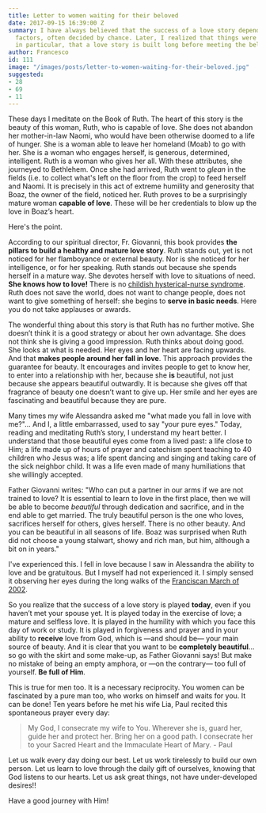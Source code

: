 ```yaml
---
title: Letter to women waiting for their beloved
date: 2017-09-15 16:39:00 Z
summary: I have always believed that the success of a love story depends on many uncontrollable
  factors, often decided by chance. Later, I realized that things were not quite so;
  in particular, that a love story is built long before meeting the beloved one!
author: Francesco
id: 111
image: "/images/posts/letter-to-women-waiting-for-their-beloved.jpg"
suggested:
- 28
- 69
- 11
---
```


These days I meditate on the Book of Ruth. The heart of this story is the beauty of this woman, Ruth, who is capable of love. She does not abandon her mother-in-law Naomi, who would have been otherwise doomed to a life of hunger. She is a woman able to leave her homeland (Moab) to go with her. She is a woman who engages herself, is generous, determined, intelligent. Ruth is a woman who gives her all. With these attributes, she journeyed to Bethlehem. Once she had arrived, Ruth went to *glean* in the fields (i.e. to collect what's left on the floor from the crop) to feed herself and Naomi. It is precisely in this act of extreme humility and generosity that Boaz, the owner of the field, noticed her. Ruth proves to be a surprisingly mature woman **capable of love**. These will be her credentials to blow up the love in Boaz’s heart.

Here's the point.

According to our spiritual director,  Fr. Giovanni, this book provides **the pillars to build a healthy and mature love story**. Ruth stands out, yet is not noticed for her flamboyance or external beauty. Nor is she noticed for her intelligence, or for her speaking. Ruth stands out because she spends herself in a mature way. She devotes herself with love to situations of need. **She knows how to love!** There is no [childish hysterical-nurse syndrome]({{site.baseurl}}/women-by-vocation-nurses-by-nature). Ruth does not save the world, does not want to change people, does not want to give something of herself: she begins to **serve in basic needs**. Here you do not take applauses or awards.

The wonderful thing about this story is that Ruth has no further motive. She doesn’t think it is a good strategy or about her own advantage. She does not think she is giving a good impression. Ruth thinks about doing good. She looks at what is needed. Her eyes and her heart are facing upwards. And that **makes people around her fall in love**. This approach provides the guarantee for beauty. It encourages and invites people to get to know her, to enter into a relationship with her, because she **is** beautiful, not just because she  appears beautiful outwardly. It is because she gives off that fragrance of beauty one doesn’t want to give up. Her smile and her eyes are fascinating and beautiful because they are pure.

Many times my wife Alessandra asked me "what made you fall in love with me?"... And I, a little embarrassed, used to say "your pure eyes." Today, reading and meditating Ruth’s story, I understand my heart better. I understand that those beautiful eyes come from a lived past: a life close to Him; a life made up of hours of prayer and catechism spent teaching to 40 children who Jesus was; a life spent dancing and singing and taking care of the sick neighbor child. It was a life even made of many humiliations that she willingly accepted.

Father Giovanni writes: "Who can put a partner in our arms if we are not trained to love? It is essential to learn to love in the first place, then we will be able to become *beautiful* through dedication and sacrifice, and in the end able to get married. The truly beautiful person is the one who loves, sacrifices herself for others, gives herself. There is no other beauty. And you can be beautiful in all seasons of life. Boaz was surprised when Ruth did not choose a young stalwart, showy and rich man, but him, although a bit on in years."

I've experienced this. I fell in love because I saw in Alessandra the ability to love and be gratuitous. But I myself had not experienced it. I simply sensed it observing her eyes during the long walks of the [Franciscan March of 2002]({{site.baseurl}}/franciscan-march-2002).

So you realize that the success of a love story is played **today**, even if you haven’t met your spouse yet. It is played today in the exercise of love; a mature and selfless love. It is played in the humility with which you face this day of work or study. It is played in forgiveness and prayer and in your ability to **receive** love from God, which is —and should be— your main source of beauty. And it is clear that you want to be **completely beautiful**... so go with the skirt and some make-up, as Father Giovanni says! But make no mistake of being an empty amphora, or —on the contrary— too full of yourself. **Be full of Him**.

This is true for men too. It is a necessary reciprocity. You women can be fascinated by a pure man too, who works on himself and waits for you. It can be done! Ten years before he met his wife Lia, Paul recited this spontaneous prayer every day:

> My God, I consecrate my wife to You. Wherever she is, guard her, guide her and protect her. Bring her on a good path. I consecrate her to your Sacred Heart and the Immaculate Heart of Mary. - Paul

Let us walk every day doing our best. Let us work tirelessly to build our own person. Let us learn to love through the daily gift of ourselves, knowing that God listens to our hearts. Let us ask great things, not have under-developed desires!!

Have a good journey with Him!
